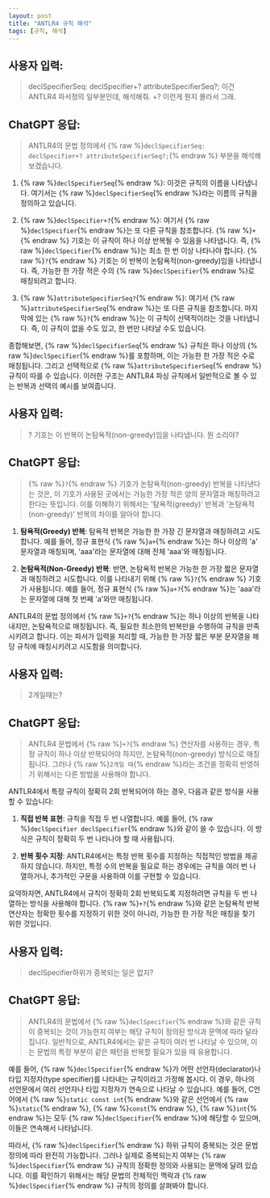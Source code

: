 ```yaml
---
layout: post
title: "ANTLR4 규칙 해석"
tags: [규칙, 해석]
---
```


## 사용자 입력:
> declSpecifierSeq: declSpecifier+? attributeSpecifierSeq?; 이건 ANTLR4 파서정의 일부분인데, 해석해줘. +? 이런게 뭔지 몰라서 그래.

## ChatGPT 응답:
> ANTLR4의 문법 정의에서 {% raw %}`declSpecifierSeq: declSpecifier+? attributeSpecifierSeq?;`{% endraw %} 부분을 해석해보겠습니다.

1. {% raw %}`declSpecifierSeq`{% endraw %}: 이것은 규칙의 이름을 나타냅니다. 여기서는 {% raw %}`declSpecifierSeq`{% endraw %}라는 이름의 규칙을 정의하고 있습니다.

2. {% raw %}`declSpecifier+?`{% endraw %}: 여기서 {% raw %}`declSpecifier`{% endraw %}는 또 다른 규칙을 참조합니다. {% raw %}`+`{% endraw %} 기호는 이 규칙이 하나 이상 반복될 수 있음을 나타냅니다. 즉, {% raw %}`declSpecifier`{% endraw %}는 최소 한 번 이상 나타나야 합니다. {% raw %}`?`{% endraw %} 기호는 이 반복이 논탐욕적(non-greedy)임을 나타냅니다. 즉, 가능한 한 가장 적은 수의 {% raw %}`declSpecifier`{% endraw %}로 매칭되려고 합니다.

3. {% raw %}`attributeSpecifierSeq?`{% endraw %}: 여기서 {% raw %}`attributeSpecifierSeq`{% endraw %}는 또 다른 규칙을 참조합니다. 마지막에 있는 {% raw %}`?`{% endraw %}는 이 규칙이 선택적이라는 것을 나타냅니다. 즉, 이 규칙이 없을 수도 있고, 한 번만 나타날 수도 있습니다.

종합해보면, {% raw %}`declSpecifierSeq`{% endraw %} 규칙은 하나 이상의 {% raw %}`declSpecifier`{% endraw %}를 포함하며, 이는 가능한 한 가장 적은 수로 매칭됩니다. 그리고 선택적으로 {% raw %}`attributeSpecifierSeq`{% endraw %} 규칙이 따를 수 있습니다. 이러한 구조는 ANTLR4 파싱 규칙에서 일반적으로 볼 수 있는 반복과 선택의 예시를 보여줍니다.

## 사용자 입력:
> ? 기호는 이 반복이 논탐욕적(non-greedy)임을 나타냅니다. 뭔 소리야?

## ChatGPT 응답:
> {% raw %}`?`{% endraw %} 기호가 논탐욕적(non-greedy) 반복을 나타낸다는 것은, 이 기호가 사용된 곳에서는 가능한 가장 적은 양의 문자열과 매칭하려고 한다는 뜻입니다. 이를 이해하기 위해서는 '탐욕적(greedy)' 반복과 '논탐욕적(non-greedy)' 반복의 차이를 알아야 합니다.

1. **탐욕적(Greedy) 반복**: 탐욕적 반복은 가능한 한 가장 긴 문자열과 매칭하려고 시도합니다. 예를 들어, 정규 표현식 {% raw %}`a+`{% endraw %}는 하나 이상의 'a' 문자열과 매칭되며, 'aaa'라는 문자열에 대해 전체 'aaa'와 매칭됩니다.

2. **논탐욕적(Non-Greedy) 반복**: 반면, 논탐욕적 반복은 가능한 한 가장 짧은 문자열과 매칭하려고 시도합니다. 이를 나타내기 위해 {% raw %}`?`{% endraw %} 기호가 사용됩니다. 예를 들어, 정규 표현식 {% raw %}`a+?`{% endraw %}는 'aaa'라는 문자열에 대해 첫 번째 'a'와만 매칭됩니다.

ANTLR4의 문법 정의에서 {% raw %}`+?`{% endraw %}는 하나 이상의 반복을 나타내지만, 논탐욕적으로 매칭됩니다. 즉, 필요한 최소한의 반복만을 수행하여 규칙을 만족시키려고 합니다. 이는 파서가 입력을 처리할 때, 가능한 한 가장 짧은 부분 문자열을 해당 규칙에 매칭시키려고 시도함을 의미합니다.

## 사용자 입력:
> 2개일때는?

## ChatGPT 응답:
> ANTLR4 문법에서 {% raw %}`+?`{% endraw %} 연산자를 사용하는 경우, 특정 규칙이 하나 이상 반복되어야 하지만, 논탐욕적(non-greedy) 방식으로 매칭됩니다. 그러나 {% raw %}`2개일 때`{% endraw %}라는 조건을 정확히 반영하기 위해서는 다른 방법을 사용해야 합니다.

ANTLR4에서 특정 규칙이 정확히 2회 반복되어야 하는 경우, 다음과 같은 방식을 사용할 수 있습니다:

1. **직접 반복 표현**: 규칙을 직접 두 번 나열합니다. 예를 들어, {% raw %}`declSpecifier declSpecifier`{% endraw %}와 같이 쓸 수 있습니다. 이 방식은 규칙이 정확히 두 번 나타나야 할 때 사용됩니다.

2. **반복 횟수 지정**: ANTLR4에서는 특정 반복 횟수를 지정하는 직접적인 방법을 제공하지 않습니다. 하지만, 특정 수의 반복을 필요로 하는 경우에는 규칙을 여러 번 나열하거나, 추가적인 구문을 사용하여 이를 구현할 수 있습니다.

요약하자면, ANTLR4에서 규칙이 정확히 2회 반복되도록 지정하려면 규칙을 두 번 나열하는 방식을 사용해야 합니다. {% raw %}`+?`{% endraw %}와 같은 논탐욕적 반복 연산자는 정확한 횟수를 지정하기 위한 것이 아니라, 가능한 한 가장 적은 매칭을 찾기 위한 것입니다.

## 사용자 입력:
> declSpecifier하위가 중복되는 일은 없지?

## ChatGPT 응답:
> ANTLR4의 문법에서 {% raw %}`declSpecifier`{% endraw %}와 같은 규칙이 중복되는 것이 가능한지 여부는 해당 규칙이 정의된 방식과 문맥에 따라 달라집니다. 일반적으로, ANTLR4에서는 같은 규칙이 여러 번 나타날 수 있으며, 이는 문법의 특정 부분이 같은 패턴을 반복할 필요가 있을 때 유용합니다.

예를 들어, {% raw %}`declSpecifier`{% endraw %}가 어떤 선언자(declarator)나 타입 지정자(type specifier)를 나타내는 규칙이라고 가정해 봅시다. 이 경우, 하나의 선언문에서 여러 선언자나 타입 지정자가 연속으로 나타날 수 있습니다. 예를 들어, C언어에서 {% raw %}`static const int`{% endraw %}와 같은 선언에서 {% raw %}`static`{% endraw %}, {% raw %}`const`{% endraw %}, {% raw %}`int`{% endraw %}는 모두 {% raw %}`declSpecifier`{% endraw %}에 해당할 수 있으며, 이들은 연속해서 나타납니다.

따라서, {% raw %}`declSpecifier`{% endraw %} 하위 규칙이 중복되는 것은 문법 정의에 따라 완전히 가능합니다. 그러나 실제로 중복되는지 여부는 {% raw %}`declSpecifier`{% endraw %} 규칙의 정확한 정의와 사용되는 문맥에 달려 있습니다. 이를 확인하기 위해서는 해당 문법의 전체적인 맥락과 {% raw %}`declSpecifier`{% endraw %} 규칙의 정의를 살펴봐야 합니다.

